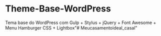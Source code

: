 # Theme-Base-WordPress
Tema base do WordPress com Gulp + Stylus + jQuery + Font Awesome + Menu Hamburger CSS + Lightbox"# Meucasamentoideal_casal" 

